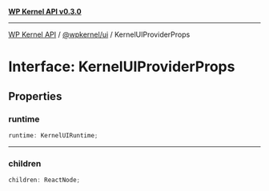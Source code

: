 [**WP Kernel API v0.3.0**](../../../README.md)

---

[WP Kernel API](../../../README.md) / [@wpkernel/ui](../README.md) / KernelUIProviderProps

# Interface: KernelUIProviderProps

## Properties

### runtime

```ts
runtime: KernelUIRuntime;
```

---

### children

```ts
children: ReactNode;
```
